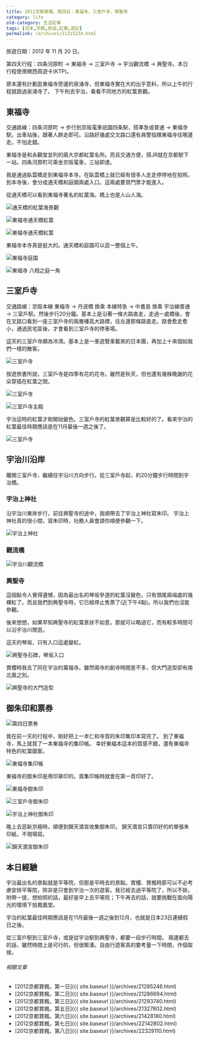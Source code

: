 ```yaml
---
title: 2012京都賞楓，第四日：東福寺、三室戶寺、興聖寺
category: life
old-category: 生活記事
tags: [日本,京都,旅遊,紅葉,遊記]
permalink: /archives/21315234.html
---
```


旅遊日期：2012 年 11 月 20 日。

第四天行程：四条河原町 -> 東福寺 -> 三室戶寺 -> 宇治觀流橋 -> 興聖寺。本日行程使用関西周遊卡(KTP)。

原本還有計劃逛東福寺旁邊的泉涌寺，但東福寺實在大的出乎意料，所以上午的行程就跳過泉涌寺了。
下午則去宇治，看看不同地方的紅葉景觀。

<!--more-->

## 東福寺

交通路線：四条河原町 -> 步行到京阪電車祇園四条駅，搭準急或普通 -> 東福寺駅。出車站後，跟著人群走即可。沿路好幾處交叉路口還有員警指揮東福寺往哪邊走。不怕走錯。

東福寺是和永觀堂並列的兩大京都紅葉名所。而且交通方便，搭JR就在京都駅下一站。四条河原町可乘坐京阪電車，三站即達。

我是通過臥雲橋走到東福寺本寺。在臥雲橋上就已經有很多人走走停停地在拍照。
到本寺後，會分成通天橋和庭園兩處入口。這兩處要買門票才能進入。

從通天橋可以看到東福寺著名的紅葉海。橋上也是人山人海。

![通天橋的紅葉海景觀](https://i.imgur.com/gcs9oKf.jpg)

![東福寺通天橋紅葉](https://i.imgur.com/QfXYyre.jpg)

![東福寺通天橋紅葉](https://i.imgur.com/Hi0XBdh.jpg)

東福寺本寺真是挺大的。通天橋和庭園可以逛一整個上午。

![東福寺庭園](https://i.imgur.com/5RSivKb.jpg)

![東福寺 八相之庭一角](https://i.imgur.com/3W7ySFL.jpg)

## 三室戶寺

交通路線：京阪本線 東福寺 -> 丹波橋 換乘 本線特急 -> 中書島 換乘 宇治線普通 -> 三室戶駅。然後步行20分鐘。基本上是沿著一條大路直走，走過一處橋後，會在叉路口看到一座三室戶寺的兩層樓高大路標，往左邊那條路直走。路會愈走愈小，通過民宅區後，才會看到三室戶寺的停車場。

這天的三室戶寺頗為冷清。基本上是一車遊覽車載來的日本團，再加上十來個如我們一樣的散客。

![三室戶寺](https://i.imgur.com/MRYb2va.jpg)

按遊旅書所說，三室戶寺是四季有花的花寺。雖然是秋天，但也還有幾株晚謝的花朵穿插在紅葉之間。

![三室戶寺](https://i.imgur.com/Sr17O31.jpg)

![三室戶寺主殿](https://i.imgur.com/QpGOSIO.jpg)

宇治這時的紅葉才剛開始變色。三室戶寺的紅葉景觀算是比較好的了。看來宇治的紅葉最佳時期應該是在11月最後一週之後了。

![三室戶寺](https://i.imgur.com/yZnTmxx.jpg)

## 宇治川沿岸

離開三室戶寺，繼續往宇沿川方向步行。從三室戶寺起，約20分鐘步行時間到宇治橋。

### 宇治上神社

沿宇治川東岸步行，前往興聖寺的途中，我順帶去了宇治上神社寫朱印。
宇治上神社真的很小間，寫朱印時，社務人員會請你順便參觀一下。

![宇治上神社](https://i.imgur.com/1MNilcr.jpg)

### 觀流橋

![宇治川觀流橋](https://i.imgur.com/V1PmfS3.jpg)

### 興聖寺

這個點令人覺得遺憾，因為最出名的琴坂參道的紅葉沒變色，只有頭尾兩端處的幾棵紅了。而且我們到興聖寺時，它已經停止售票了(近下午4點)。所以我們也沒能參觀。

後來想想，如果早知興聖寺的紅葉景狀不如意，那就可以略過它，而有較多時間可以沿宇治川閒逛。

這天的琴坂，只有入口這處變紅。

![興聖寺石碑，琴坂入口](https://i.imgur.com/0UgxSGz.jpg)

賞櫻時我去了同在宇治的萬福寺。雖然兩寺的創寺時間差不多，但大門造型卻有南北風之別。

![興聖寺的大門造型](https://i.imgur.com/wszWfOs.jpg)

## 御朱印和票券

![第四日票券](https://i.imgur.com/l4ZdiH4.jpg)

我在前一天的行程中，剛好把上一本仁和寺買的朱印集印本寫完了。
到了東福寺，馬上就買了一本東福寺的集印帳。
幸好東福本這本的質感不錯，還有東福寺特色的紅葉圖案。

![東福寺集印帳](https://i.imgur.com/WnxUs5f.jpg)

東福寺的御朱印是用印章印的。買集印帳時就會在第一頁印好了。

![東福寺御朱印](https://i.imgur.com/l1Dvm3t.jpg)

![三室戶寺御朱印](https://i.imgur.com/Ef9aEbJ.jpg)

![宇治上神社御朱印](https://i.imgur.com/57n4Fgj.jpg)

晚上去逛新京極時，順便到錦天満宮收集御朱印。
錦天満宮只賣印好的的單張朱印紙，不現場寫。

![錦天満宮御朱印](https://i.imgur.com/WMTEgNj.jpg)

## 本日經驗

宇治最出名的景點就是平等院，但那是平時去的景點。賞櫻、賞楓時節可以不必考慮安排平等院，除非是只會到宇治一次的遊客。我已經去過平等院了，所以不排。附帶一提，想拍照的話，最好是早上去平等院；下午再去的話，就要挑戰在面向陽光的環境下拍鳳凰堂。

宇治的紅葉最佳時期應該是在11月最後一週之後到12月，也就是日本23日連續假日之後。

從三室戶駅到三室戶寺，或是從宇治駅到興聖寺，都要一段步行時間。
兩邊都去的話，雖然時間上是可行的，但很緊湊。自由行遊客真的要考量一下時間，作個取捨。

###### 相關文章

* [2012京都賞楓，第一日]({{ site.baseurl }}/archives/21285246.html)
* [2012京都賞楓，第二日]({{ site.baseurl }}/archives/21286694.html)
* [2012京都賞楓，第三日]({{ site.baseurl }}/archives/21293740.html)
* [2012京都賞楓，第五日]({{ site.baseurl }}/archives/21327802.html)
* [2012京都賞楓，第六日]({{ site.baseurl }}/archives/21428180.html)
* [2012京都賞楓，第七日]({{ site.baseurl }}/archives/22142802.html)
* [2012京都賞楓，第八日]({{ site.baseurl }}/archives/22329110.html)
